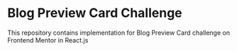 # Blog Preview Card Challenge

This repository contains implementation for Blog Preview Card challenge on Frontend Mentor in React.js
